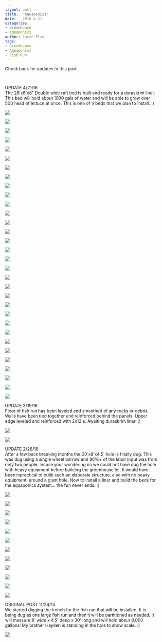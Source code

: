 ```yaml
---
layout: post
title:  "Aquaponics"
date:   2016-4-21
categories:
- Greenhouse
- Aquaponics
author: Jared Elza
tags: 
- Greenhouse
- Aquaponics
- Fish Run
---
```

Check back for updates to this post. 

<br>

UPDATE 4/21/16
<br>
The 28'x8'x8" Double wide raft bed is built and ready for a duraskrim liner. This bed will hold about 1000 gals of water and will be able to grow over 500 head of lettuce at once. This is one of 4 beds that we plan to install. :)

[![](http://i.imgur.com/qWzEUPzh.jpg)](http://i.imgur.com/qWzEUPz.jpg)

[![](http://i.imgur.com/ux8JBbrh.jpg)](http://i.imgur.com/ux8JBbr.jpg)

[![](http://i.imgur.com/G0sLfgWh.jpg)](http://i.imgur.com/G0sLfgW.jpg)

[![](http://i.imgur.com/917rZlTh.jpg)](http://i.imgur.com/917rZlT.jpg)

[![](http://i.imgur.com/fqwai3ph.jpg)](http://i.imgur.com/fqwai3p.jpg)

[![](http://i.imgur.com/DnQjCMOh.jpg)](http://i.imgur.com/DnQjCMO.jpg)

[![](http://i.imgur.com/MDaYkcNh.jpg)](http://i.imgur.com/MDaYkcN.jpg)

[![](http://i.imgur.com/UbAFhIah.jpg)](http://i.imgur.com/UbAFhIa.jpg)

[![](http://i.imgur.com/qW1xaGrh.jpg)](http://i.imgur.com/qW1xaGr.jpg)

[![](http://i.imgur.com/mmGIf7Vh.jpg)](http://i.imgur.com/mmGIf7V.jpg)

[![](http://i.imgur.com/AHFhVwGh.jpg)](http://i.imgur.com/AHFhVwG.jpg)

[![](http://i.imgur.com/ZbHZUywh.jpg)](http://i.imgur.com/ZbHZUyw.jpg)

[![](http://i.imgur.com/upafbjYh.jpg)](http://i.imgur.com/upafbjY.jpg)

[![](http://i.imgur.com/naHMhAFh.jpg)](http://i.imgur.com/naHMhAF.jpg)

[![](http://i.imgur.com/MntvtJuh.jpg)](http://i.imgur.com/MntvtJu.jpg)

[![](http://i.imgur.com/5NXbirih.jpg)](http://i.imgur.com/5NXbiri.jpg)

[![](http://i.imgur.com/UnfDfO9h.jpg)](http://i.imgur.com/UnfDfO9.jpg)

[![](http://i.imgur.com/rw0P5Zhh.jpg)](http://i.imgur.com/rw0P5Zh.jpg)

[![](http://i.imgur.com/oxwbBfAh.jpg)](http://i.imgur.com/oxwbBfA.jpg)

[![](http://i.imgur.com/GXP7vX2h.jpg)](http://i.imgur.com/GXP7vX2.jpg)

[![](http://i.imgur.com/Obvr9Ckh.jpg)](http://i.imgur.com/Obvr9Ck.jpg)

[![](http://i.imgur.com/PQJape4h.jpg)](http://i.imgur.com/PQJape4.jpg)

[![](http://i.imgur.com/8yewNM4h.jpg)](http://i.imgur.com/8yewNM4.jpg)

[![](http://i.imgur.com/w9uPCpTh.jpg)](http://i.imgur.com/w9uPCpT.jpg)

[![](http://i.imgur.com/96ndYUAh.jpg)](http://i.imgur.com/96ndYUA.jpg)

[![](http://i.imgur.com/htkwcFSh.jpg)](http://i.imgur.com/htkwcFS.jpg)

[![](http://i.imgur.com/Q1hBh7dh.jpg)](http://i.imgur.com/Q1hBh7d.jpg)

[![](http://i.imgur.com/2G452zZh.jpg)](http://i.imgur.com/2G452zZ.jpg)

[![](http://i.imgur.com/VZ2BTEPh.jpg)](http://i.imgur.com/VZ2BTEP.jpg)

[![](http://i.imgur.com/qgytk0Rh.jpg)](http://i.imgur.com/qgytk0R.jpg)

[![](http://i.imgur.com/M7Tzk8Gh.jpg)](http://i.imgur.com/M7Tzk8G.jpg)

[![](http://i.imgur.com/FCIhry9h.jpg)](http://i.imgur.com/FCIhry9.jpg)
<br>

UPDATE 3/19/16
<br>
Floor of fish run has been leveled and smoothed of any rocks or debris. Walls have been tied together and reinforced behind the panels. Upper edge leveled and reinforced with 2x12's. Awaiting duraskrim liner. :)

[![](http://i.imgur.com/MIuE6MC.jpg)](http://i.imgur.com/MIuE6MC.jpg)

[![](http://i.imgur.com/o7nUSFA.jpg)](http://i.imgur.com/o7nUSFA.jpg)
<br>

UPDATE 2/26/16
<br>
After a few back breaking months the 30'x8'x4.5' hole is finally dug. This was dug using a single wheel barrow and 90%+ of the labor input was from only two people. Incase your wondering no we could not have dug the hole with heavy equipment before building the greenhouse lol. It would have been inpractical to build such an elaborate structure, also with no heavy equipment, around a giant hole. Now to install a liner and build the beds for the aquaponics system... the fun never ends. :)

[![](http://i.imgur.com/IkXp4QBh.jpg)](http://i.imgur.com/IkXp4QB.jpg)

[![](http://i.imgur.com/i3m5ShSh.jpg)](http://i.imgur.com/i3m5ShS.jpg)

[![](http://i.imgur.com/QBaxgS5h.jpg)](http://i.imgur.com/QBaxgS5.jpg)

[![](http://i.imgur.com/Joyy3lTh.jpg)](http://i.imgur.com/Joyy3lT.jpg)

[![](http://i.imgur.com/ffTtWsCh.jpg)](http://i.imgur.com/ffTtWsC.jpg)

[![](http://i.imgur.com/uzr9umDh.jpg)](http://i.imgur.com/uzr9umD.jpg)

[![](http://i.imgur.com/IlVwwa0.jpg)](http://i.imgur.com/IlVwwa0.jpg)

[![](http://i.imgur.com/rpWVlsZ.jpg)](http://i.imgur.com/rpWVlsZ.jpg)

[![](http://i.imgur.com/rkZD54V.jpg)](http://i.imgur.com/rkZD54V.jpg)

[![](http://i.imgur.com/9iRWTyv.jpg)](http://i.imgur.com/9iRWTyv.jpg)

[![](http://i.imgur.com/xsx75I5.jpg)](http://i.imgur.com/xsx75I5.jpg)

[![](http://i.imgur.com/MK7V5tE.jpg)](http://i.imgur.com/MK7V5tE.jpg)
<br>

ORIGINAL POST 11/24/15
<br>
We started digging the trench for the fish run that will be installed. It is being dug as one large fish run and then it will be partitioned as needed. It will measure 8' wide x 4.5' deep x 30' long and will hold about 8,000 gallons! 
My brother Hayden is standing in the hole to show scale. :)

[![](http://i.imgur.com/uOSJdXQh.jpg)](http://i.imgur.com/uOSJdXQ.jpg)

